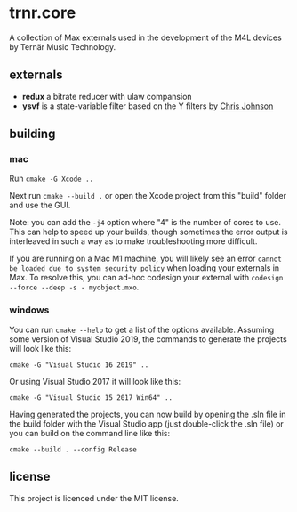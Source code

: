 # trnr.core

A collection of Max externals used in the development of the M4L devices by Ternär Music Technology.

## externals

- **redux** a bitrate reducer with ulaw compansion
- **ysvf** is a state-variable filter based on the Y filters by [Chris Johnson](https://github.com/airwindows)

## building

### mac

Run `cmake -G Xcode ..`

Next run `cmake --build .` or open the Xcode project from this "build" folder and use the GUI.

Note: you can add the `-j4` option where "4" is the number of cores to use. This can help to speed up your builds, though sometimes the error output is interleaved in such a way as to make troubleshooting more difficult.

If you are running on a Mac M1 machine, you will likely see an error `cannot be loaded due to system security policy` when loading your externals in Max. To resolve this, you can ad-hoc codesign your external with `codesign --force --deep -s - myobject.mxo`.

### windows

You can run `cmake --help` to get a list of the options available. Assuming some version of Visual Studio 2019, the commands to generate the projects will look like this:

`cmake -G "Visual Studio 16 2019" ..`

Or using Visual Studio 2017 it will look like this:

`cmake -G "Visual Studio 15 2017 Win64" ..`

Having generated the projects, you can now build by opening the .sln file in the build folder with the Visual Studio app (just double-click the .sln file) or you can build on the command line like this:

`cmake --build . --config Release`

## license

This project is licenced under the MIT license.
